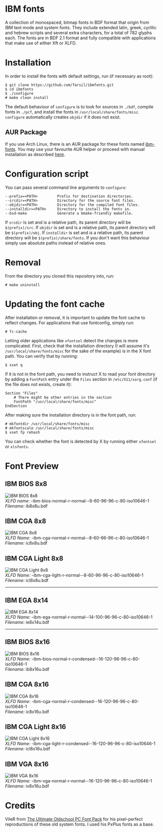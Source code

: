 # IBM fonts
A collection of monospaced, bitmap fonts in BDF format that origin from IBM
text mode and system fonts. They include extended latin, greek, cyrillic and
hebrew scripts and several extra characters, for a total of 782 glyphs each.
The fonts are in BDF 2.1 format and fully compatible with applications that
make use of either Xft or XLFD.

# Installation
In order to install the fonts with default settings, run (if necessary as
root):

    $ git clone https://github.com/farsil/ibmfonts.git
    $ cd ibmfonts
    $ ./configure
    # make clean install

The default behaviour of `configure` is to look for sources in `./bdf`, compile
fonts in `./pcf`, and install the fonts in `/usr/local/share/fonts/misc`.
`configure` automatically creates `objdir` if it does not exist.

## AUR Package 
If you use Arch Linux, there is an AUR package for these fonts named
[ibm-fonts](https://aur.archlinux.org/packages/ibm-fonts/). You may use your
favourite AUR helper or proceed with manual installation as described
[here](https://wiki.archlinux.org/index.php/Arch_User_Repository#Installing_packages).

# Configuration script
You can pass several command line arguments to `configure`:

    --prefix=<PATH>         Prefix for destination directories.
    --srcdir=<PATH>         Directory for the source font files.
    --objdir=<PATH>         Directory for the compiled font files.
    --installdir=<PATH>     Directory to install the fonts in.
    --bsd-make              Generate a bmake-friendly makefile.

If `srcdir` is set and is a relative path, its parent directory will be
`$(prefix)/src`. If `objdir` is set and is a relative path, its parent
directory will be `$(prefix)/obj`. If `installdir` is set and is a relative
path, its parent directory will be `$(prefix)/share/fonts`. If you don't want
this behaviour simply use absolute paths instead of relative ones.

# Removal
From the directory you cloned this repository into, run:

    # make uninstall

# Updating the font cache
After installation or removal, it is important to update the font cache to
reflect changes. For applications that use fontconfig, simply run:

	# fc-cache

Letting older applications like `xfontsel` detect the changes is more
complicated. First, check that the installation directory (I will assume it's
`/usr/local/share/fonts/misc` for the sake of the example) is in the X font
path. You can verify that by running:

	$ xset q

If it is not in the font path, you need to instruct X to read your font
directory by adding a `FontPath` entry under the `Files` section in
`/etc/X11/xorg.conf` (if the file does not exists, create it):

	Section "Files"
		# There might be other entries in the section
		FontPath "/usr/local/share/fonts/misc"
	EndSection

After making sure the installation directory is in the font path, run:

	# mkfontdir /usr/local/share/fonts/misc
	# mkfontscale /usr/local/share/fonts/misc
	$ xset fp rehash

You can check whether the font is detected by X by running either `xfontsel` or
`xlsfonts`.

# Font Preview 
## IBM BIOS 8x8
![IBM BIOS 8x8](https://farsil.github.io/ibmfonts/images/preview/dark/ib8x8u.png)  
*XLFD name:* -ibm-bios-normal-r-normal--8-60-96-96-c-80-iso10646-1  
*Filename:* ib8x8u.bdf  

## IBM CGA 8x8
![IBM CGA 8x8](https://farsil.github.io/ibmfonts/images/preview/dark/ic8x8u.png)  
*XLFD Name:* -ibm-cga-normal-r-normal--8-60-96-96-c-80-iso10646-1  
*Filename:* ic8x8u.bdf  

## IBM CGA Light 8x8
![IBM CGA Light 8x8](https://farsil.github.io/ibmfonts/images/preview/dark/icl8x8u.png)  
*XLFD Name:* -ibm-cga-light-r-normal--8-60-96-96-c-80-iso10646-1  
*Filename:* icl8x8u.bdf  

-----------------------------------------------------

## IBM EGA 8x14
![IBM EGA 8x14](https://farsil.github.io/ibmfonts/images/preview/dark/ie8x14u.png)  
*XLFD Name:* -ibm-ega-normal-r-normal--14-100-96-96-c-80-iso10646-1  
*Filename:* ie8x14u.bdf  

-----------------------------------------------------

## IBM BIOS 8x16
![IBM BIOS 8x16](https://farsil.github.io/ibmfonts/images/preview/dark/ib8x16u.png)  
*XLFD Name:* -ibm-bios-normal-r-condensed--16-120-96-96-c-80-iso10646-1  
*Filename:* ib8x16u.bdf  

## IBM CGA 8x16
![IBM CGA 8x16](https://farsil.github.io/ibmfonts/images/preview/dark/ic8x16u.png)  
*XLFD Name:* -ibm-cga-normal-r-condensed--16-120-96-96-c-80-iso10646-1  
*Filename:* ic8x16u.bdf  

## IBM CGA Light 8x16
![IBM CGA Light 8x16](https://farsil.github.io/ibmfonts/images/preview/dark/icl8x16u.png)  
*XLFD Name:* -ibm-cga-light-r-condensed--16-120-96-96-c-80-iso10646-1  
*Filename:* icl8x16u.bdf  

## IBM VGA 8x16
![IBM VGA 8x16](https://farsil.github.io/ibmfonts/images/preview/dark/iv8x16u.png)  
*XLFD Name:* -ibm-vga-normal-r-normal--16-120-96-96-c-80-iso10646-1  
*Filename:* iv8x16u.bdf  

# Credits
VileR from [The Ultimate Oldschool PC Font Pack](http://int10h.org/oldschool-pc-fonts/)
for his pixel-perfect reproductions of these old system fonts. I used his
PxPlus fonts as a base.
